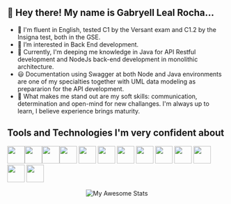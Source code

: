 ## 👋 Hey there! My name is Gabryell Leal Rocha...
- 🥇 I'm fluent in English, tested C1 by the Versant exam and C1.2 by the Insigna test, both in the GSE.
- 👀 I’m interested in Back End development.
- 🌱 Currently, I'm deeping me knowledge in Java for API Restful development and NodeJs back-end development in monolithic architecture.
- 😃 Documentation using Swagger at both Node and Java environments are one of my specialties together with UML data modeling as prepararion for the API development.
- 💪 What makes me stand out are my soft skills: communication, determination and open-mind for new challanges. I'm always up to learn, I believe experience brings maturity.
 
## Tools and Technologies I'm very confident about
<img loading="lazy" src="https://cdn.jsdelivr.net/gh/devicons/devicon/icons/java/java-original.svg" width="40" height="40"/><img src="https://cdn.jsdelivr.net/gh/devicons/devicon@latest/icons/github/github-original.svg" width="40" height="40"/><img src="https://cdn.jsdelivr.net/gh/devicons/devicon@latest/icons/graphql/graphql-plain.svg" width="40" height="40"/><img src="https://cdn.jsdelivr.net/gh/devicons/devicon@latest/icons/javascript/javascript-original.svg" width="40" height="40"/> <img src="https://cdn.jsdelivr.net/gh/devicons/devicon@latest/icons/junit/junit-original.svg" width="40" height="40"/>
            <img src="https://cdn.jsdelivr.net/gh/devicons/devicon@latest/icons/mongodb/mongodb-original.svg" width="40" height="40"/>
            <img src="https://cdn.jsdelivr.net/gh/devicons/devicon@latest/icons/mongoose/mongoose-original.svg" width="40" height="40"/>
            <img src="https://cdn.jsdelivr.net/gh/devicons/devicon@latest/icons/mysql/mysql-original.svg" width="40" height="40"/>
            <img src="https://cdn.jsdelivr.net/gh/devicons/devicon@latest/icons/nodejs/nodejs-original-wordmark.svg" width="40" height="40"/>
            <img src="https://cdn.jsdelivr.net/gh/devicons/devicon@latest/icons/postman/postman-original.svg" width="40" height="40"/>
            <img src="https://cdn.jsdelivr.net/gh/devicons/devicon@latest/icons/react/react-original.svg"  width="40" height="40" />
            <img src="https://cdn.jsdelivr.net/gh/devicons/devicon@latest/icons/spring/spring-original-wordmark.svg" width="40" height="40"/>
            <img src="https://cdn.jsdelivr.net/gh/devicons/devicon@latest/icons/swagger/swagger-original-wordmark.svg" width="40" height="40"/>        

<div align="center">
    <img src="https://awesome-github-stats.azurewebsites.net/user-stats/lealgabryell?cardType=level&theme=radical&preferLogin=false" alt="My Awesome Stats" />
</div>


